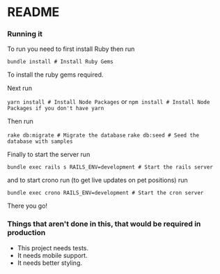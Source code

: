 # README

### Running it

To run you need to first install Ruby then run

```bundle install # Install Ruby Gems```

To install the ruby gems required.

Next run

```yarn install # Install Node Packages```
or 
```npm install # Install Node Packages if you don't have yarn```

Then run

```rake db:migrate # Migrate the database```
```rake db:seed # Seed the database with samples```

Finally to start the server run

```bundle exec rails s RAILS_ENV=development # Start the rails server```

and to start crono run (to get live updates on pet positions) run

```bundle exec crono RAILS_ENV=development # Start the cron server```

There you go!

### Things that aren't done in this, that would be required in production

- This project needs tests.
- It needs mobile support.
- It needs better styling.
